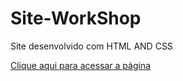 # Site-WorkShop
Site desenvolvido com HTML AND CSS

[Clique aqui para acessar a página](https://https://nvutu-eladio.github.io/Site-WorkShop/)
